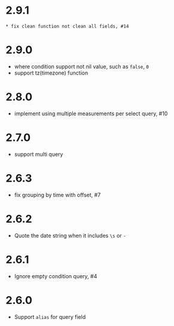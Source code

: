 # 2.9.1
	* fix clean function not clean all fields, #14

# 2.9.0
  * where condition support not nil value, such as `false`, `0` 
  * support tz(timezone) function 

# 2.8.0
  * implement using multiple measurements per select query, #10

# 2.7.0
  * support multi query

# 2.6.3
  * fix grouping by time with offset, #7

# 2.6.2
  * Quote the date string when it includes `\s` or `-`

# 2.6.1
  * Ignore empty condition query, #4

# 2.6.0
  * Support `alias` for query field
